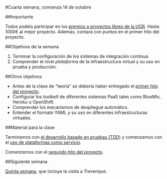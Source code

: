 #Cuarta semana, comienza 14 de octubre

##Importante

Todos podéis participar en los [premios a proyectos libres de la UGR](http://osl.ugr.es/bases-de-los-premios-a-proyectos-libres-de-la-ugr/). Hasta 1000€ al mejor proyecto. Además, contará con puntos en el primer hito del proyecto.

##Objetivos de la semana

1. Terminar la configuración de los sistemas de integración continua
2. Comprender el nivel *plataforma* de la infraestructura virtual y su uso en prueba y producción.

##Otros objetivos

* Antes de la clase de "teoría" se debería haber entregado el [primer hito del proyecto](http://jj.github.io/IV/documentos/practicas/1.Infraestructura).
* Configurar los *toolbelt* de diferentes sistemas PaaS tales como BlueMix, Heroku u OpenShift.
* Comprender los mecanismos de despliegue automático.
* Entender el formato YAML y su uso en diferentes infraestructuras virtuales. 


##Material para la clase

Terminamos con [el desarrollo basado en pruebas (TDD)](http://jj.github.io/IV/documentos/temas/Desarrollo_basado_en_pruebas) y comenzamos con el [uso de plataformas como servicio](http://jj.github.io/IV/documentos/temas/PaaS).

Comenzamos con el [segundo hito del proyecto](https://github.com/JJ/IV/blob/master/documentos/practicas/2.CI.md). 

##Siguiente semana

[Quinta semana](5-semana.md), que incluye la visita a Trevenque.



